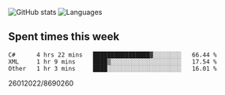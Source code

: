 ![GitHub stats](https://github-readme-stats.vercel.app/api?username=emipa606&theme=github_dark&show_icons=true) 
![Languages](https://github-readme-stats.vercel.app/api/top-langs/?username=emipa606&theme=github_dark&layout=compact)

## Spent times this week
<!--START_SECTION:waka-->

```text
C#      4 hrs 22 mins   ████████████████▓░░░░░░░░   66.44 %
XML     1 hr 9 mins     ████▒░░░░░░░░░░░░░░░░░░░░   17.54 %
Other   1 hr 3 mins     ████░░░░░░░░░░░░░░░░░░░░░   16.01 %
```

<!--END_SECTION:waka-->


26012022/8690260
